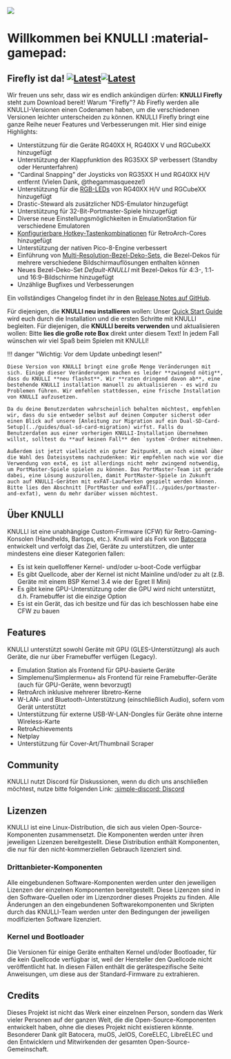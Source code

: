 <div class="preview-container">
  <img class="off-glb" src="/_inc/images/knulli-header-firefly.png"/>
</div>

# Willkommen bei KNULLI :material-gamepad:

## Firefly ist da! [![Latest](https://img.shields.io/github/release/knulli-cfw/distribution.svg?labelColor=111111&color=5998FF&label=Latest&style=flat#only-light)](https://github.com/knulli-cfw/distribution/releases/latest)[![Latest](https://img.shields.io/github/release/knulli-cfw/distribution.svg?labelColor=dddddd&color=5998FF&label=Latest&style=flat#only-dark)](https://github.com/knulli-cfw/distribution/releases/latest)

Wir freuen uns sehr, dass wir es endlich ankündigen dürfen: **KNULLI Firefly** steht zum Download bereit! Warum "Firefly"? Ab Firefly werden alle KNULLI-Versionen einen Codenamen haben, um die verschiedenen Versionen leichter unterscheiden zu können. KNULLI Firefly bringt eine ganze Reihe neuer Features und Verbesserungen mit. Hier sind einige Highlights:

* Unterstützung für die Geräte RG40XX H, RG40XX V und RGCubeXX hinzugefügt
* Unterstützung der Klappfunktion des RG35XX SP verbessert (Standby oder Herunterfahren)
* "Cardinal Snapping" der Joysticks von RG35XX H und RG40XX H/V entfernt (Vielen Dank, @thegammasqueeze!)
* Unterstützung für die [RGB-LEDs](../configure/rgb-leds) von RG40XX H/V und RGCubeXX hinzugefügt
* Drastic-Steward als zusätzlicher NDS-Emulator hinzugefügt
* Unterstützung für 32-Bit-Portmaster-Spiele hinzugefügt
* Diverse neue Einstellungsmöglichkeiten in EmulationStation für verschiedene Emulatoren
* [Konfigurierbare Hotkey-Tastenkombinationen](../configure/retroarch/custom-hotkey-shortcuts) für RetroArch-Cores hinzugefügt
* Unterstützung der nativen Pico-8-Engine verbessert
* Einführung von [Multi-Resolution-Bezel-Deko-Sets](../configure/customization/bezel-decorations), die Bezel-Dekos für mehrere verschiedene Bildschirmauflösungen enthalten können
* Neues Bezel-Deko-Set *Default-KNULLI* mit Bezel-Dekos für 4:3-, 1:1- und 16:9-Bildschirme hinzugefügt
* Unzählige Bugfixes und Verbesserungen

Ein vollständiges Changelog findet ihr in den [Release Notes auf GitHub](https://github.com/knulli-cfw/distribution/releases/latest).

Für diejenigen, die **KNULLI neu installieren** wollen: Unser [Quick Start Guide](../play/quick-start) wird euch durch die Installation und die ersten Schritte mit KNULLI begleiten. Für diejenigen, die **KNULLI bereits verwenden** und aktualisieren wollen: Bitte **lies die große rote Box** direkt unter diesem Text! In jedem Fall wünschen wir viel Spaß beim Spielen mit KNULLI!

!!! danger "Wichtig: Vor dem Update unbedingt lesen!"

    Diese Version von KNULLI bringt eine große Menge Veränderungen mit sich. Einige dieser Veränderungen machen es leider **zwingend nötig**, dass du KNULLI **neu flashst**. Wir **raten dringend davon ab**, eine bestehende KNULLI installation manuell zu aktualisieren - es wird zu Problemen führen. Wir emfehlen stattdessen, eine frische Installation von KNULLI aufzusetzen.

    Da du deine Benutzerdaten wahrscheinlich behalten möchtest, empfehlen wir, dass du sie entweder selbst auf deinen Computer sicherst oder einen Blick auf unsere [Anleitung zur Migration auf ein Dual-SD-Card-Setup](../guides/dual-sd-card-migration) wirfst. Falls du Benutzerdaten aus einer vorherigen KNULLI-Installation übernehmen willst, solltest du **auf keinen Fall** den `system`-Ordner mitnehmen.

    Außerdem ist jetzt vielleicht ein guter Zeitpunkt, um noch einmal über die Wahl des Dateisystems nachzudenken: Wir empfehlen nach wie vor die Verwendung von ext4, es ist allerdings nicht mehr zwingend notwendig, um PortMaster-Spiele spielen zu können. Das PortMaster-Team ist gerade dabei, eine Lösung auszurollen, damit PortMaster-Spiele in Zukunft auch auf KNULLI-Geräten mit exFAT-Laufwerken gespielt werden können. Bitte lies den Abschnitt [PortMaster und exFAT](../guides/portmaster-and-exfat), wenn du mehr darüber wissen möchtest.

## Über KNULLI

KNULLI ist eine unabhängige Custom-Firmware (CFW) für Retro-Gaming-Konsolen (Handhelds, Bartops, etc.). Knulli wird als Fork von [Batocera](https://batocera.org) entwickelt und verfolgt das Ziel, Geräte zu unterstützen, die unter mindestens eine dieser Kategorien fallen:

-   Es ist kein quelloffener Kernel- und/oder u-boot-Code verfügbar
-   Es gibt Quellcode, aber der Kernel ist nicht Mainline und/oder zu alt (z.B. Geräte mit einem BSP Kernel 3.4 wie der Egret II Mini)
-   Es gibt keine GPU-Unterstützung oder die GPU wird nicht unterstützt, d.h. Framebuffer ist die einzige Option
-   Es ist ein Gerät, das ich besitze und für das ich beschlossen habe eine CFW zu bauen

## Features

KNULLI unterstützt sowohl Geräte mit GPU (GLES-Unterstützung) als auch Geräte, die nur über Framebuffer verfügen (Legacy).

-   Emulation Station als Frontend für GPU-basierte Geräte
-   Simplemenu/Simplermenu+ als Frontend für reine Framebuffer-Geräte (auch für GPU-Geräte, wenn bevorzugt)
-   RetroArch inklusive mehrerer libretro-Kerne
-   W-LAN- und Bluetooth-Unterstützung (einschließlich Audio), sofern vom Gerät unterstützt
-   Unterstützung für externe USB-W-LAN-Dongles für Geräte ohne interne Wireless-Karte
-   RetroAchievements
-   Netplay
-   Unterstützung für Cover-Art/Thumbnail Scraper

## Community

KNULLI nutzt Discord für Diskussionen, wenn du dich uns anschließen möchtest, nutze bitte folgenden Link: [:simple-discord: Discord](https://discord.gg/HXPS3DAeeB)

## Lizenzen

KNULLI ist eine Linux-Distribution, die sich aus vielen Open-Source-Komponenten zusammensetzt. Die Komponenten werden unter ihren jeweiligen Lizenzen bereitgestellt. Diese Distribution enthält Komponenten, die nur für den nicht-kommerziellen Gebrauch lizenziert sind.

### Drittanbieter-Komponenten

Alle eingebundenen Software-Komponenten werden unter den jeweiligen Lizenzen der einzelnen Komponenten bereitgestellt. Diese Lizenzen sind in den Software-Quellen oder im Lizenzordner dieses Projekts zu finden. Alle Änderungen an den eingebundenen Softwarekomponenten und Skripten durch das KNULLI-Team werden unter den Bedingungen der jeweiligen modifizierten Software lizenziert.

### Kernel und Bootloader

Die Versionen für einige Geräte enthalten Kernel und/oder Bootloader, für die kein Quellcode verfügbar ist, weil der Hersteller den Quellcode nicht veröffentlicht hat. In diesen Fällen enthält die gerätespezifische Seite Anweisungen, um diese aus der Standard-Firmware zu extrahieren.

## Credits

Dieses Projekt ist nicht das Werk einer einzelnen Person, sondern das Werk vieler Personen auf der ganzen Welt, die die Open-Source-Komponenten entwickelt haben, ohne die dieses Projekt nicht existieren könnte. Besonderer Dank gilt Batocera, muOS, JelOS, CoreELEC, LibreELEC und den Entwicklern und Mitwirkenden der gesamten Open-Source-Gemeinschaft.

